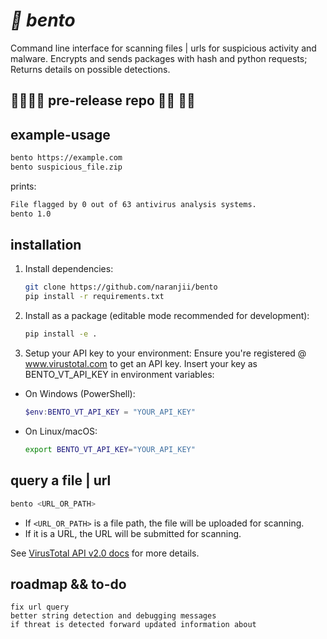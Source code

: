 <h1><i>🏅 bento </i></h1>
Command line interface for scanning files | urls for suspicious activity and malware. Encrypts and sends packages with hash and python requests; Returns details on possible detections.

<h2>🚧🚧🚧🚧 pre-release repo 🚧🚧 🚧🚧</h2>

## example-usage
```sh
bento https://example.com
bento suspicious_file.zip
```
prints:
```sh
File flagged by 0 out of 63 antivirus analysis systems.
bento 1.0
```
## installation
1. Install dependencies:
	 ```sh
     git clone https://github.com/naranjii/bento
	 pip install -r requirements.txt
	 ```
2. Install as a package (editable mode recommended for development):
	 ```sh
	 pip install -e .
	 ```
3. Setup your API key to your environment:
Ensure you're registered @ www.virustotal.com to get an API key.
Insert your key as BENTO_VT_API_KEY in environment variables:

- On Windows (PowerShell):
	```powershell
	$env:BENTO_VT_API_KEY = "YOUR_API_KEY"
	```
- On Linux/macOS:
	```sh
	export BENTO_VT_API_KEY="YOUR_API_KEY"
	```

## query a file | url
```sh
bento <URL_OR_PATH>
```

- If `<URL_OR_PATH>` is a file path, the file will be uploaded for scanning.
- If it is a URL, the URL will be submitted for scanning.

See [VirusTotal API v2.0 docs](https://docs.virustotal.com/v2.0/) for more details.

## roadmap && to-do
```
fix url query
better string detection and debugging messages
if threat is detected forward updated information about 
```
